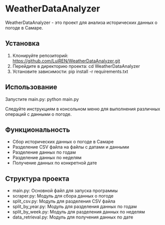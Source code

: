 # WeatherDataAnalyzer

WeatherDataAnalyzer - это проект для анализа исторических данных о погоде в Самаре.

## Установка

1. Клонируйте репозиторий:
   https://github.com/LuiREN/WeatherDataAnalyzer.git
2. Перейдите в директорию проекта:
   cd WeatherDataAnalyzer
3. Установите зависимости:
   pip install -r requirements.txt
   
## Использование

Запустите main.py:
  python main.py

Следуйте инструкциям в консольном меню для выполнения различных операций с данными о погоде.

## Функциональность

- Сбор исторических данных о погоде в Самаре
- Разделение CSV файла на файлы с датами и данными
- Разделение данных по годам
- Разделение данных по неделям
- Получение данных по конкретной дате

## Структура проекта

- main.py: Основной файл для запуска программы
- scraper.py: Модуль для сбора данных о погоде
- split_csv.py: Модуль для разделения CSV файла
- split_by_year.py: Модуль для разделения данных по годам
- split_by_week.py: Модуль для разделения данных по неделям
- data_retrieval.py: Модуль для получения данных по дате

